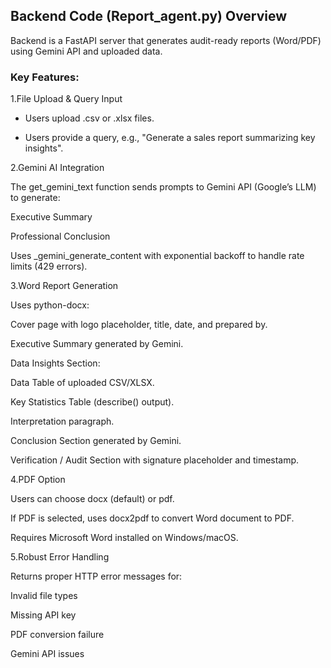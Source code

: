 ## Backend Code (Report_agent.py) Overview

Backend is a FastAPI server that generates audit-ready reports (Word/PDF) using Gemini API and uploaded data.

### Key Features:

1.File Upload & Query Input

- Users upload .csv or .xlsx files.

- Users provide a query, e.g., "Generate a sales report summarizing key insights".

2.Gemini AI Integration

The get_gemini_text function sends prompts to Gemini API (Google’s LLM) to generate:

Executive Summary

Professional Conclusion

Uses _gemini_generate_content with exponential backoff to handle rate limits (429 errors).

3.Word Report Generation

Uses python-docx:

Cover page with logo placeholder, title, date, and prepared by.

Executive Summary generated by Gemini.

Data Insights Section:

Data Table of uploaded CSV/XLSX.

Key Statistics Table (describe() output).

Interpretation paragraph.

Conclusion Section generated by Gemini.

Verification / Audit Section with signature placeholder and timestamp.

4.PDF Option

Users can choose docx (default) or pdf.

If PDF is selected, uses docx2pdf to convert Word document to PDF.

Requires Microsoft Word installed on Windows/macOS.

5.Robust Error Handling

Returns proper HTTP error messages for:

Invalid file types

Missing API key

PDF conversion failure

Gemini API issues
